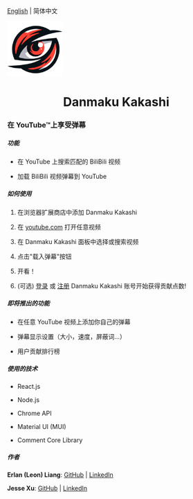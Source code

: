 [English](./README.md) | 简体中文

<img title="" src="https://raw.githubusercontent.com/Danmaku-Kakashi/Danmaku-Kakashi-Ext/Add-basic-user-functionality/extension/icons/logoicon-cropped.png" alt="" width="128" data-align="center">

<h1 align="center">Danmaku Kakashi</h1>

### 在 YouTube™上享受弹幕

##### 功能

- 在 YouTube 上搜索匹配的 BiliBili 视频 

- 加载 BiliBili 视频弹幕到 YouTube 

##### 如何使用

1. 在浏览器扩展商店中添加 Danmaku Kakashi 

2. 在 [youtube.com](https://www.youtube.com/) 打开任意视频 

3. 在 Danmaku Kakashi 面板中选择或搜索视频 

4. 点击"载入弹幕"按钮 

5. 开看！

6. (可选) [登录](https://www.dm-kks.com/home) 或 [注册](https://www.dm-kks.com/home) Danmaku Kakashi 账号开始获得贡献点数!

##### 即将推出的功能

- 在任意 YouTube 视频上添加你自己的弹幕 

- 弹幕显示设置（大小，速度，屏蔽词...） 

- 用户贡献排行榜 

##### 使用的技术

- React.js

- Node.js

- Chrome API

- Material UI (MUI)

- Comment Core Library

##### 作者

**Erlan (Leon) Liang**: [GitHub](https://github.com/ErlanLiang) | [LinkedIn](https://www.linkedin.com/in/leon-erlanliang/)

**Jesse Xu**: [GitHub](https://github.com/mgrddsj) | [LinkedIn](https://linkedin.com/in/jessexu) 